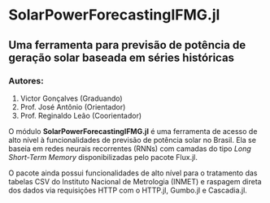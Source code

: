 # SolarPowerForecastingIFMG.jl
## Uma ferramenta para previsão de potência de geração solar baseada em séries históricas

### Autores:
1. Victor Gonçalves (Graduando)
2. Prof. José Antônio (Orientador)
3. Prof. Reginaldo Leão (Coorientador)

O módulo **SolarPowerForecastingIFMG.jl** é uma ferramenta de acesso de alto nível à funcionalidades de previsão de potência solar no Brasil. Ela se baseia em redes neurais recorrentes (RNNs) com camadas do tipo *Long Short-Term Memory* disponibilizadas pelo pacote Flux.jl. 

O pacote ainda possui funcionalidades de alto nível para o tratamento das tabelas CSV do Instituto Nacional de Metrologia (INMET) e raspagem direta dos dados via requisições HTTP com o HTTP.jl, Gumbo.jl e Cascadia.jl. 
